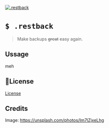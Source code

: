 <!-- psych -->


[![.restback](https://i.imgur.com/N5sjZig.png)](#)

# `$ .restback`
> Make backups ~~great~~ easy again.

## Ussage
meh


## 👔License
[License](license.md)

## Credits
Image: https://unsplash.com/photos/Im7lZjxeLhg
